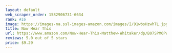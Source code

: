 ```yaml
---
layout: default 
﻿web_scraper_order: 1582906731-6634
rank: #16
image: https://images-na.ssl-images-amazon.com/images/I/91wbsHzwhTL.jpg
title: Now Hear This
url: https://www.amazon.com/Now-Hear-This-Matthew-Whitaker/dp/B07SPM6PWB/ref=zg_mw_music_16?_encoding=UTF8&psc=1&refRID=W62ZJ4MEWNEZHB0GJJHX
reviews: 5.0 out of 5 stars
price: $9.29 
---
```

